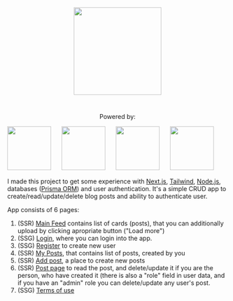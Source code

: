 
<img src="https://www.posteveryday.ca/_next/static/media/logo.614a4fab.svg" style="display: block; width: 200px; margin: 10px auto;" />
<br />

<p style="text-align: center"> Powered by: </p>

<p>

  <img src="https://upload.wikimedia.org/wikipedia/commons/thumb/4/41/Next.js_Logotype_Light_Background.svg/591px-Next.js_Logotype_Light_Background.svg.png?20220905191500" style="width: 100px; margin-right: 20px;" />

  <img src="https://cdn.worldvectorlogo.com/logos/tailwind-css-1.svg" style="width: 100px; margin-right: 20px;" />
  
  <img src="https://upload.wikimedia.org/wikipedia/commons/thumb/7/7e/Node.js_logo_2015.svg/2560px-Node.js_logo_2015.svg.png" style="width: 100px; margin-right: 20px;" />
  
  <img src="https://cdn.worldvectorlogo.com/logos/prisma-2.svg" style="width: 100px; " />

</p>

I made this project to get some experience with [Next.js](https://nextjs.org/), [Tailwind](https://tailwindcss.com/), [Node.js](https://nodejs.org/en), databases ([Prisma ORM](https://www.prisma.io/)) and user authentication. It's a simple CRUD app to create/read/update/delete blog posts and ability to authenticate user.

App consists of 6 pages:

1.  (SSR) [Main Feed](https://www.posteveryday.ca/) contains list of cards (posts), that you can additionally upload by clicking apropriate button ("Load more")
2.  (SSG) [Login](https://www.posteveryday.ca/login), where you can login into the app.
3.  (SSG) [Register](https://www.posteveryday.ca/register) to create new user
4.  (SSR) [My Posts](https://www.posteveryday.ca/my-posts), that contains list of posts, created by you
5.  (SSR) [Add post](https://www.posteveryday.ca/add-post), a place to create new posts
6.  (SSR) [Post page](https://www.posteveryday.ca/posts/1) to read the post, and delete/update it if you are the person, who have created it (there is also a "role" field in user data, and if you have an "admin" role you can delete/update any user's post.
7.  (SSG) [Terms of use](https://www.posteveryday.ca/terms)
